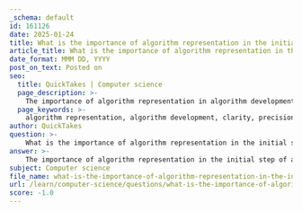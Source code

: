 ```yaml
---
_schema: default
id: 161126
date: 2025-01-24
title: What is the importance of algorithm representation in the initial step of algorithm development?
article_title: What is the importance of algorithm representation in the initial step of algorithm development?
date_format: MMM DD, YYYY
post_on_text: Posted on
seo:
  title: QuickTakes | Computer science
  page_description: >-
    The importance of algorithm representation in algorithm development includes clarity, communication among team members, logical flow of operations, efficiency and optimization opportunities, reusability in software projects, and serving as a foundation for programming.
  page_keywords: >-
    algorithm representation, algorithm development, clarity, precision, communication, logical flow, efficiency, optimization, reusability, programming foundation, software development
author: QuickTakes
question: >-
    What is the importance of algorithm representation in the initial step of algorithm development?
answer: >-
    The importance of algorithm representation in the initial step of algorithm development is multifaceted and plays a crucial role in ensuring the success of the algorithm in solving the intended problem. Here are several key aspects that highlight its significance:\n\n1. **Clarity and Precision**: A well-defined representation of an algorithm ensures that the instructions are clear and unambiguous. This precision is vital in programming and computer science, as it helps prevent misunderstandings and errors during implementation. For instance, using flowcharts or pseudocode allows developers to visualize the process, making it easier to follow and implement.\n\n2. **Facilitates Communication**: When algorithms are represented with a clear sequence of steps, it becomes easier to communicate ideas among team members or stakeholders. This is particularly important in collaborative environments where different individuals may have varying levels of familiarity with programming languages. Visual tools like flowcharts can make the algorithm accessible to non-technical stakeholders, enhancing overall understanding.\n\n3. **Logical Flow**: A structured representation helps in outlining the logical flow of the algorithm. This is essential for identifying the sequence of operations and ensuring that each step leads logically to the next. A clear flow can also aid in debugging, as it allows developers to trace the path of execution and identify where issues may arise.\n\n4. **Efficiency and Optimization**: Representing algorithms effectively allows for the identification of potential inefficiencies early in the development process. By visualizing the steps, developers can analyze the algorithm's performance and make necessary optimizations to improve its efficiency, which is crucial for handling larger datasets or more complex problems.\n\n5. **Reusability**: Once an algorithm is represented clearly, it can be reused in different programs or applications. This promotes efficiency in software development, as programmers can leverage existing algorithms rather than starting from scratch. A well-documented algorithm can serve as a reference for future projects.\n\n6. **Foundation for Programming**: Algorithms are fundamental to programming. They guide the development of software by outlining the logic and flow of operations that need to be implemented in code. A clear representation serves as a blueprint for translating the algorithm into a programming language, ensuring that the implementation aligns with the intended logic.\n\nIn summary, the representation of algorithms is critical in the initial stages of development as it enhances clarity, facilitates communication, ensures logical flow, allows for efficiency and optimization, promotes reusability, and serves as a foundation for programming. Each of these factors contributes to the overall success of the algorithm in effectively solving the intended problem.
subject: Computer science
file_name: what-is-the-importance-of-algorithm-representation-in-the-initial-step-of-algorithm-development.md
url: /learn/computer-science/questions/what-is-the-importance-of-algorithm-representation-in-the-initial-step-of-algorithm-development
score: -1.0
---
```


&nbsp;